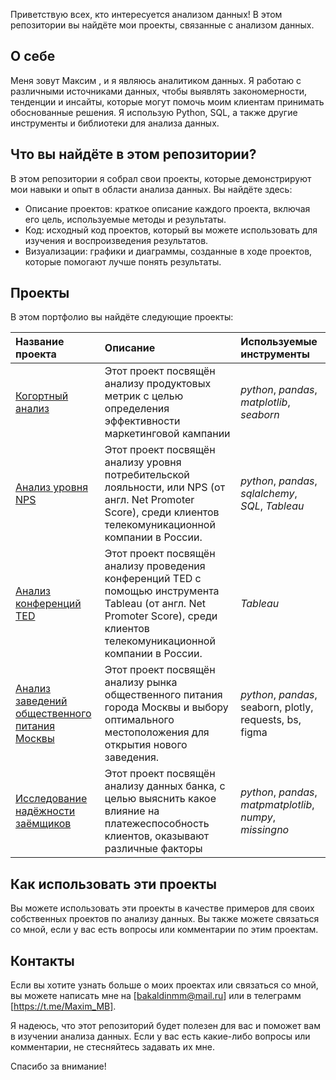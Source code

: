Приветствую всех, кто интересуется анализом данных! В этом репозитории вы найдёте мои проекты, связанные с анализом данных.

## О себе

Меня зовут Максим , и я являюсь аналитиком данных. Я работаю с различными источниками данных, чтобы выявлять закономерности, тенденции и инсайты, которые могут помочь моим клиентам принимать обоснованные решения.
Я использую Python, SQL, а также другие инструменты и библиотеки для анализа данных.

## Что вы найдёте в этом репозитории?

В этом репозитории я собрал свои проекты, которые демонстрируют мои навыки и опыт в области анализа данных. Вы найдёте здесь:
- Описание проектов: краткое описание каждого проекта, включая его цель, используемые методы и результаты.
- Код: исходный код проектов, который вы можете использовать для изучения и воспроизведения результатов.
- Визуализации: графики и диаграммы, созданные в ходе проектов, которые помогают лучше понять результаты.

## Проекты

В этом портфолио вы найдёте следующие проекты:

| Название проекта | Описание | Используемые инструменты | 
| :---------------------- | :---------------------- | :---------------------- |
| [Когортный анализ](product) | Этот проект посвящён анализу продуктовых метрик с целью определения эффективности маркетинговой кампании| *python*, *pandas*, *matplotlib*, *seaborn*|
| [Анализ уровня NPS](net_promoter_score) | Этот проект посвящён анализу уровня потребительской лояльности, или NPS (от англ. Net Promoter Score), среди клиентов телекомуникационной компании в России. | *python*, *pandas*, *sqlalchemy*, *SQL*, *Tableau*|
| [Анализ конференций TED](ted) | Этот проект посвящён анализу проведения конференций TED с помощью инструмента  Tableau (от англ. Net Promoter Score), среди клиентов телекомуникационной компании в России. |*Tableau*|
| [Анализ заведений общественного питания Москвы ](moscow_places) | Этот проект посвящён анализу рынка общественного питания города Москвы и выбору оптимального местоположения для открытия нового заведения. | *python*, *pandas*, seaborn, plotly, requests, bs, figma|
| [Исследование надёжности заёмщиков](reliability_of_borrowers) | Этот проект посвящён анализу данных банка, с целью выяснить какое влияние на платежеспособность клиентов, оказывают  различные факторы | *python*, *pandas*, *matpmatplotlib*, *numpy*, *missingno*|

## Как использовать эти проекты

Вы можете использовать эти проекты в качестве примеров для своих собственных проектов по анализу данных. Вы также можете связаться со мной, если у вас есть вопросы или комментарии по этим проектам.

## Контакты

Если вы хотите узнать больше о моих проектах или связаться со мной, вы можете написать мне на [bakaldinmm@mail.ru] или в телеграмм [https://t.me/Maxim_MB].

Я надеюсь, что этот репозиторий будет полезен для вас и поможет вам в изучении анализа данных. Если у вас есть какие-либо вопросы или комментарии, не стесняйтесь задавать их мне.

Спасибо за внимание!

